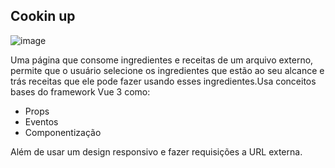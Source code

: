 ## Cookin up
![image](https://github.com/user-attachments/assets/27dffcec-9d80-481d-89d2-412b10c24d84)


Uma página que consome ingredientes e receitas de um arquivo externo, permite que o usuário selecione os ingredientes que estão ao seu alcance e trás receitas que ele pode fazer usando esses ingredientes.Usa conceitos bases do framework Vue 3 como:
- Props
- Eventos
- Componentização

Além de usar um design responsivo e fazer requisições a URL externa.
